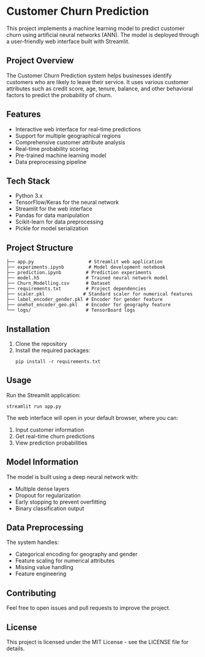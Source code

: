 # Customer Churn Prediction

This project implements a machine learning model to predict customer churn using artificial neural networks (ANN). The model is deployed through a user-friendly web interface built with Streamlit.

## Project Overview

The Customer Churn Prediction system helps businesses identify customers who are likely to leave their service. It uses various customer attributes such as credit score, age, tenure, balance, and other behavioral factors to predict the probability of churn.

## Features

- Interactive web interface for real-time predictions
- Support for multiple geographical regions
- Comprehensive customer attribute analysis
- Real-time probability scoring
- Pre-trained machine learning model
- Data preprocessing pipeline

## Tech Stack

- Python 3.x
- TensorFlow/Keras for the neural network
- Streamlit for the web interface
- Pandas for data manipulation
- Scikit-learn for data preprocessing
- Pickle for model serialization

## Project Structure

```
├── app.py                    # Streamlit web application
├── experiments.ipynb         # Model development notebook
├── prediction.ipynb         # Prediction experiments
├── model.h5                 # Trained neural network model
├── Churn_Modelling.csv      # Dataset
├── requirements.txt         # Project dependencies
├── scaler.pkl              # Standard scaler for numerical features
├── label_encoder_gender.pkl # Encoder for gender feature
├── onehot_encoder_geo.pkl   # Encoder for geography feature
└── logs/                    # TensorBoard logs
```

## Installation

1. Clone the repository
2. Install the required packages:
   ```
   pip install -r requirements.txt
   ```

## Usage

Run the Streamlit application:
```
streamlit run app.py
```

The web interface will open in your default browser, where you can:
1. Input customer information
2. Get real-time churn predictions
3. View prediction probabilities

## Model Information

The model is built using a deep neural network with:
- Multiple dense layers
- Dropout for regularization
- Early stopping to prevent overfitting
- Binary classification output

## Data Preprocessing

The system handles:
- Categorical encoding for geography and gender
- Feature scaling for numerical attributes
- Missing value handling
- Feature engineering

## Contributing

Feel free to open issues and pull requests to improve the project.

## License

This project is licensed under the MIT License - see the LICENSE file for details.
